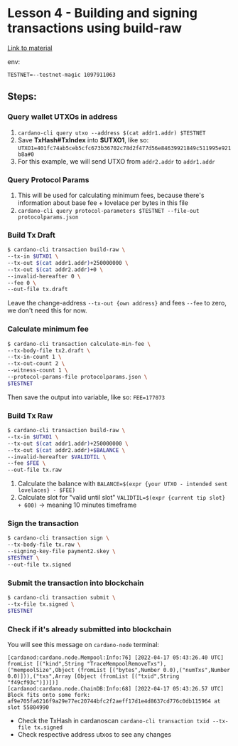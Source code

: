 # Lesson 4 - Building and signing transactions using build-raw

[Link to material](https://github.com/mallapurbharat/cardano-tx-sample/blob/main/exercise2_txbuildraw.md)

env:
```
TESTNET=--testnet-magic 1097911063
```

## Steps:

### Query wallet UTXOs in address
1. `cardano-cli query utxo --address $(cat addr1.addr) $TESTNET`
2. Save **TxHash#TxIndex** into **$UTXO1**, like so:  `UTXO1=401fc74ab5ceb5cfc673b36702c78d2f477d56e84639921849c511995e921b8a#0`
3. For this example, we will send UTXO from `addr2.addr` to `addr1.addr`

### Query Protocol Params
1. This will be used for calculating minimum fees, because there's information about base fee + lovelace per bytes in this file
2. `cardano-cli query protocol-parameters $TESTNET --file-out protocolparams.json`


### Build Tx Draft
```bash
$ cardano-cli transaction build-raw \
--tx-in $UTXO1 \
--tx-out $(cat addr1.addr)+250000000 \
--tx-out $(cat addr2.addr)+0 \
--invalid-hereafter 0 \
--fee 0 \
--out-file tx.draft
```
Leave the change-address `--tx-out {own address}` and fees `--fee` to zero, we don't need this for now.

### Calculate minimum fee
```bash
$ cardano-cli transaction calculate-min-fee \
--tx-body-file tx2.draft \
--tx-in-count 1 \
--tx-out-count 2 \
--witness-count 1 \
--protocol-params-file protocolparams.json \
$TESTNET
```
Then save the output into variable, like so: `FEE=177073`

### Build Tx Raw
```bash
$ cardano-cli transaction build-raw \
--tx-in $UTXO1 \
--tx-out $(cat addr1.addr)+250000000 \
--tx-out $(cat addr2.addr)+$BALANCE \
--invalid-hereafter $VALIDTIL \
--fee $FEE \
--out-file tx.raw
```
1. Calculate the balance with `BALANCE=$(expr {your UTXO - intended sent lovelaces} - $FEE)`
2. Calculate slot for "valid until slot" `VALIDTIL=$(expr {current tip slot} + 600)` -> meaning 10 minutes timeframe

### Sign the transaction
```bash
$ cardano-cli transaction sign \
--tx-body-file tx.raw \
--signing-key-file payment2.skey \
$TESTNET \
--out-file tx.signed
```

### Submit the transaction into blockchain
```bash
$ cardano-cli transaction submit \
--tx-file tx.signed \
$TESTNET
```

### Check if it's already submitted into blockchain

You will see this message on `cardano-node` terminal:
```
[cardanod:cardano.node.Mempool:Info:76] [2022-04-17 05:43:26.40 UTC] fromList [("kind",String "TraceMempoolRemoveTxs"),("mempoolSize",Object (fromList [("bytes",Number 0.0),("numTxs",Number 0.0)])),("txs",Array [Object (fromList [("txid",String "f49cf93c")])])]
[cardanod:cardano.node.ChainDB:Info:68] [2022-04-17 05:43:26.57 UTC] Block fits onto some fork: af9e705fa6216f9a29e77ec20744bfc2f2aeff17d1e4d8637cd776c0db115964 at slot 55804990

```

- Check the TxHash in cardanoscan `cardano-cli transaction txid --tx-file tx.signed`
- Check respective address utxos to see any changes
